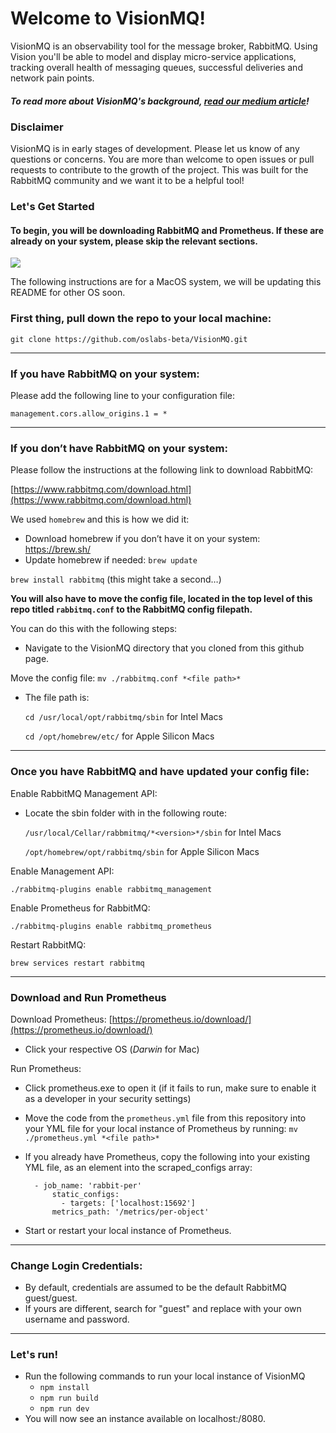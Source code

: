 # Welcome to VisionMQ!

VisionMQ is an observability tool for the message broker, RabbitMQ. Using Vision you'll be able to model and display micro-service applications, tracking overall health of messaging queues, successful deliveries and network pain points.

##### <i>To read more about VisionMQ's background, [read our medium article](https://medium.com/@clynnfrench/observability-in-rabbitmq-heres-our-experience-with-visionmq-v1-0-b82a61b1983b)!</i>

### Disclaimer
VisionMQ is in early stages of development. Please let us know of any questions or concerns. You are more than welcome to open issues or pull requests to contribute to the growth of the project. This was built for the RabbitMQ community and we want it to be a helpful tool!

### Let's Get Started

#### To begin, you will be downloading RabbitMQ and Prometheus. If these are already on your system, please skip the relevant sections. 




<img src="https://github.com/oslabs-beta/VisionMQ/assets/146690609/2b1b6e67-03d0-44aa-98f3-096195d63866">


The following instructions are for a MacOS system, we will be updating this README for other OS soon.
### First thing, pull down the repo to your local machine:



`git clone https://github.com/oslabs-beta/VisionMQ.git`

--- 

### If you have RabbitMQ on your system:

Please add the following line to your configuration file:

`management.cors.allow_origins.1 = *`

---

### If you don’t have RabbitMQ on your system:

Please follow the instructions at the following link to download RabbitMQ:

[https://www.rabbitmq.com/download.html](https://www.rabbitmq.com/download.html)

We used `homebrew` and this is how we did it:

-   Download homebrew if you don’t have it on your system: https://brew.sh/
-   Update homebrew if needed: `brew update`

`brew install rabbitmq` (this might take a second…)

**You will also have to move the config file, located in the top level of this repo titled `rabbitmq.conf` to the RabbitMQ config filepath.**

You can do this with the following steps:

-   Navigate to the VisionMQ directory that you cloned from this github page.
    
   Move the config file: `mv ./rabbitmq.conf *<file path>*`
    
   - The file path is:
    
        `cd /usr/local/opt/rabbitmq/sbin` for Intel Macs
    
        `cd /opt/homebrew/etc/` for Apple Silicon Macs
    
---

### Once you have RabbitMQ and have updated your config file:

Enable RabbitMQ Management API:

- Locate the sbin folder with in the following route:
    
    `/usr/local/Cellar/rabbmitmq/*<version>*/sbin` for Intel Macs
    
    `/opt/homebrew/opt/rabbitmq/sbin` for Apple Silicon Macs

Enable Management API:

`./rabbitmq-plugins enable rabbitmq_management`

Enable Prometheus for RabbitMQ:

`./rabbitmq-plugins enable rabbitmq_prometheus`

Restart RabbitMQ:

`brew services restart rabbitmq`

---

### Download and Run Prometheus

Download Prometheus: [https://prometheus.io/download/](https://prometheus.io/download/)

-   Click your respective OS (_Darwin_ for Mac)

Run Prometheus:

-   Click prometheus.exe to open it (if it fails to run, make sure to enable it as a developer in your security settings)
-   Move the code from the `prometheus.yml` file from this repository into your YML file for your local instance of Prometheus by running: `mv ./prometheus.yml *<file path>*` 
- If you already have Prometheus, copy the following into your existing YML file, as an element into the scraped_configs array:

        - job_name: 'rabbit-per'
            static_configs:
              - targets: ['localhost:15692']
            metrics_path: '/metrics/per-object'
    
-   Start or restart your local instance of Prometheus.
 ---

### Change Login Credentials:

-   By default, credentials are assumed to be the default RabbitMQ guest/guest.
-   If yours are different, search for "guest" and replace with your own username and password.

 ---
### Let's run!

-   Run the following commands to run your local instance of VisionMQ
    -   `npm install`
    -   `npm run build`
    -   `npm run dev`
-   You will now see an instance available on localhost:/8080.

